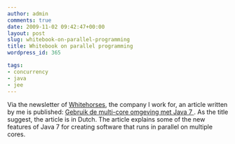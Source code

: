 ```yaml
---
author: admin
comments: true
date: 2009-11-02 09:42:47+00:00
layout: post
slug: whitebook-on-parallel-programming
title: Whitebook on parallel programming
wordpress_id: 365

tags:
- concurrency
- java
- jee
---
```


Via the newsletter of [Whitehorses](http://www.whitehorses.nl), the company I work for, an article written by me is published: [Gebruik de multi-core omgeving met Java 7 ](http://www.whitehorses.nl/whitebooks/2009/gebruik-de-multi-core-omgeving-met-java-7). As the title suggest, the article is in Dutch. The article explains some of the new features of Java 7 for creating software that runs in parallel on multiple cores.

